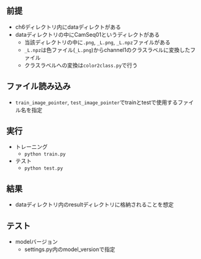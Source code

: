 ## 前提
- ch6ディレクトリ内にdataディレクトがある
- dataディレクトリの中にCamSeq01というディレクトがある
    - 当該ディレクトリの中に`.png`, `_L.png`, `_L.npz`ファイルがある
    - `_L.npz`は色ファイル(`_L.png`)からchannel1のクラスラベルに変換したファイル
    - クラスラベルへの変換は`color2class.py`で行う

## ファイル読み込み
- `train_image_pointer`, `test_image_pointer`でtrainとtestで使用するファイル名を指定

## 実行
- トレーニング
    - `python train.py`
- テスト
    - `python test.py`

## 結果
- dataディレクトリ内のresultディレクトリに格納されることを想定

## テスト
- modelバージョン
    - settings.py内のmodel_versionで指定
